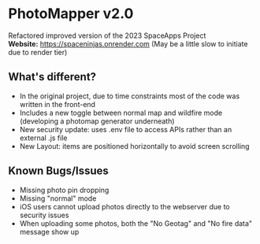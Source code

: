 # PhotoMapper v2.0
Refactored improved version of the 2023 SpaceApps Project <br>
**Website:** https://spaceninjas.onrender.com (May be a little slow to initiate due to render tier)

## What's different?
* In the original project, due to time constraints most of the code was written in the front-end
* Includes a new toggle between normal map and wildfire mode (developing a photomap generator underneath)
* New security update: uses .env file to access APIs rather than an external .js file
* New Layout: items are positioned horizontally to avoid screen scrolling

## Known Bugs/Issues
* Missing photo pin dropping
* Missing "normal" mode
* iOS users cannot upload photos directly to the webserver due to security issues
* When uploading some photos, both the "No Geotag" and "No fire data" message show up
